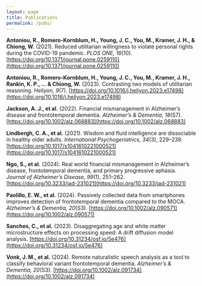 ```yaml
---
layout: page
title: Publications
permalink: /pubs/
---
```


**Antoniou, R., Romero-Kornblum, H., Young, J. C., You, M., Kramer, J. H., & Chiong, W.** (2021). Reduced utilitarian willingness to violate personal rights during the COVID-19 pandemic. *PLOS ONE, 16*(10). [https://doi.org/10.1371/journal.pone.0259110](https://doi.org/10.1371/journal.pone.0259110)

**Antoniou, R., Romero-Kornblum, H., Young, J. C., You, M., Kramer, J. H., Rankin, K. P., ... & Chiong, W.** (2023). Contrasting two models of utilitarian reasoning. *Heliyon, 9*(7). [https://doi.org/10.1016/j.heliyon.2023.e17498](https://doi.org/10.1016/j.heliyon.2023.e17498)

**Jackson, A. J., et al.** (2022). Financial mismanagement in Alzheimer’s disease and frontotemporal dementia. *Alzheimer’s & Dementia, 18*(S7). [https://doi.org/10.1002/alz.068883](https://doi.org/10.1002/alz.068883)

**Lindbergh, C. A., et al.** (2021). Wisdom and fluid intelligence are dissociable in healthy older adults. *International Psychogeriatrics, 34*(3), 229–239. [https://doi.org/10.1017/s1041610221000521](https://doi.org/10.1017/s1041610221000521)

**Ngo, S., et al.** (2024). Real world financial mismanagement in Alzheimer’s disease, frontotemporal dementia, and primary progressive aphasia. *Journal of Alzheimer’s Disease, 99*(1), 251–262. [https://doi.org/10.3233/jad-231021](https://doi.org/10.3233/jad-231021)

**Paolillo, E. W., et al.** (2024). Passively collected data from smartphones improves detection of frontotemporal dementia compared to the MOCA. *Alzheimer’s & Dementia, 20*(S3). [https://doi.org/10.1002/alz.090571](https://doi.org/10.1002/alz.090571)

**Sanches, C., et al.** (2023). Disaggregating age and white matter microstructure effects on processing speed: A drift diffusion model analysis. [https://doi.org/10.31234/osf.io/5e476](https://doi.org/10.31234/osf.io/5e476)

**Vonk, J. M., et al.** (2024). Remote naturalistic speech analysis as a tool to classify behavioral variant frontotemporal dementia. *Alzheimer’s & Dementia, 20*(S3). [https://doi.org/10.1002/alz.091734](https://doi.org/10.1002/alz.091734)
